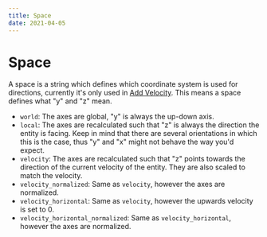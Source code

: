 ```yaml
---
title: Space
date: 2021-04-05
---
```


# Space

A space is a string which defines which coordinate system is used for directions, currently it's only used in [Add Velocity](../entity_actions/add_velocity.md). This means a space defines what "y" and "z" mean.

* `world`: The axes are global, "y" is always the up-down axis.
* `local`: The axes are recalculated such that "z" is always the direction the entity is facing. Keep in mind that there are several orientations in which this is the case, thus "y" and "x" might not behave the way you'd expect.
* `velocity`: The axes are recalculated such that "z" points towards the direction of the current velocity of the entity. They are also scaled to match the velocity.
* `velocity_normalized`: Same as `velocity`, however the axes are normalized.
* `velocity_horizontal`: Same as `velocity`, however the upwards velocity is set to 0.
* `velocity_horizontal_normalized`: Same as `velocity_horizontal`, however the axes are normalized.
